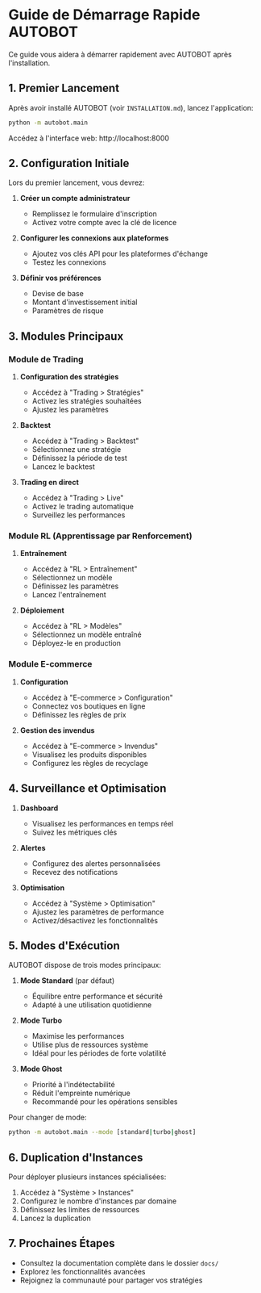 # Guide de Démarrage Rapide AUTOBOT

Ce guide vous aidera à démarrer rapidement avec AUTOBOT après l'installation.

## 1. Premier Lancement

Après avoir installé AUTOBOT (voir `INSTALLATION.md`), lancez l'application:

```bash
python -m autobot.main
```

Accédez à l'interface web: http://localhost:8000

## 2. Configuration Initiale

Lors du premier lancement, vous devrez:

1. **Créer un compte administrateur**
   - Remplissez le formulaire d'inscription
   - Activez votre compte avec la clé de licence

2. **Configurer les connexions aux plateformes**
   - Ajoutez vos clés API pour les plateformes d'échange
   - Testez les connexions

3. **Définir vos préférences**
   - Devise de base
   - Montant d'investissement initial
   - Paramètres de risque

## 3. Modules Principaux

### Module de Trading

1. **Configuration des stratégies**
   - Accédez à "Trading > Stratégies"
   - Activez les stratégies souhaitées
   - Ajustez les paramètres

2. **Backtest**
   - Accédez à "Trading > Backtest"
   - Sélectionnez une stratégie
   - Définissez la période de test
   - Lancez le backtest

3. **Trading en direct**
   - Accédez à "Trading > Live"
   - Activez le trading automatique
   - Surveillez les performances

### Module RL (Apprentissage par Renforcement)

1. **Entraînement**
   - Accédez à "RL > Entraînement"
   - Sélectionnez un modèle
   - Définissez les paramètres
   - Lancez l'entraînement

2. **Déploiement**
   - Accédez à "RL > Modèles"
   - Sélectionnez un modèle entraîné
   - Déployez-le en production

### Module E-commerce

1. **Configuration**
   - Accédez à "E-commerce > Configuration"
   - Connectez vos boutiques en ligne
   - Définissez les règles de prix

2. **Gestion des invendus**
   - Accédez à "E-commerce > Invendus"
   - Visualisez les produits disponibles
   - Configurez les règles de recyclage

## 4. Surveillance et Optimisation

1. **Dashboard**
   - Visualisez les performances en temps réel
   - Suivez les métriques clés

2. **Alertes**
   - Configurez des alertes personnalisées
   - Recevez des notifications

3. **Optimisation**
   - Accédez à "Système > Optimisation"
   - Ajustez les paramètres de performance
   - Activez/désactivez les fonctionnalités

## 5. Modes d'Exécution

AUTOBOT dispose de trois modes principaux:

1. **Mode Standard** (par défaut)
   - Équilibre entre performance et sécurité
   - Adapté à une utilisation quotidienne

2. **Mode Turbo**
   - Maximise les performances
   - Utilise plus de ressources système
   - Idéal pour les périodes de forte volatilité

3. **Mode Ghost**
   - Priorité à l'indétectabilité
   - Réduit l'empreinte numérique
   - Recommandé pour les opérations sensibles

Pour changer de mode:
```bash
python -m autobot.main --mode [standard|turbo|ghost]
```

## 6. Duplication d'Instances

Pour déployer plusieurs instances spécialisées:

1. Accédez à "Système > Instances"
2. Configurez le nombre d'instances par domaine
3. Définissez les limites de ressources
4. Lancez la duplication

## 7. Prochaines Étapes

- Consultez la documentation complète dans le dossier `docs/`
- Explorez les fonctionnalités avancées
- Rejoignez la communauté pour partager vos stratégies

